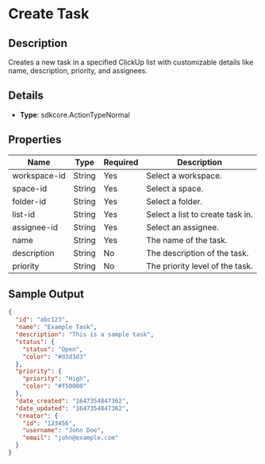 # Create Task

## Description
Creates a new task in a specified ClickUp list with customizable details like name, description, priority, and assignees.

## Details
- **Type**: sdkcore.ActionTypeNormal

## Properties
| Name | Type | Required | Description |
|------|------|----------|-------------|
| workspace-id | String | Yes | Select a workspace. |
| space-id | String | Yes | Select a space. |
| folder-id | String | Yes | Select a folder. |
| list-id | String | Yes | Select a list to create task in. |
| assignee-id | String | Yes | Select an assignee. |
| name | String | Yes | The name of the task. |
| description | String | No | The description of the task. |
| priority | String | No | The priority level of the task. |

## Sample Output
```json
{
  "id": "abc123",
  "name": "Example Task",
  "description": "This is a sample task",
  "status": {
    "status": "Open",
    "color": "#d3d3d3"
  },
  "priority": {
    "priority": "High", 
    "color": "#f50000"
  },
  "date_created": "1647354847362",
  "date_updated": "1647354847362",
  "creator": {
    "id": "123456",
    "username": "John Doe",
    "email": "john@example.com"
  }
}
```